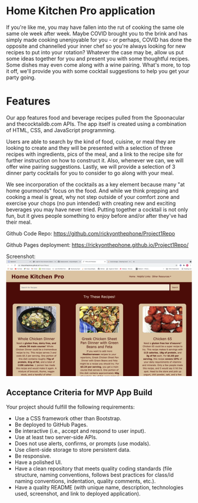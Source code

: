 # Home Kitchen Pro application

If you're like me, you may have fallen into the rut of cooking the same ole same ole week after week. Maybe COVID brought you to the brink and has simply made cooking unenjoyable for you - or perhaps, COVID has done the opposite and channelled your inner chef so you're always looking for new recipes to put into your rotation? Whatever the case may be, allow us put some ideas together for you and present you with some thoughtful recipes. Some dishes may even come along with a wine pairing. What's more, to top it off, we'll provide you with some cocktail suggestions to help you get your party going. 

# Features

Our app features food and beverage recipes pulled from the Spoonacular and thecocktaildb.com APIs. The app itself is created using a combination of HTML, CSS, and JavaScript programming. 

Users are able to search by the kind of food, cuisine, or meal they are looking to create and they will be presented with a selection of three recipes with ingredients, pics of the meal, and a link to the recipe site for further instruction on how to construct it. Also, whenever we can, we will offer wine pairing suggestions. Lastly, we will provide a selection of 3 dinner party cocktails for you to consider to go along with your meal. 

We see incorporation of the cocktails as a key element because many "at home gourmonds" focus on the food. And while we think prepping and cooking a meal is great, why not step outside of your comfort zone and exercise your chops (no pun intended) with creating new and exciting beverages you may have never tried. Putting together a cocktail is not only fun, but it gives people something to enjoy before and/or after they've had their meal. 

Github Code Repo: https://github.com/rickyonthephone/Project1Repo

Github Pages deployment: https://rickyonthephone.github.io/Project1Repo/

Screenshot: ![screenshot](https://github.com/rickyonthephone/Project1Repo/blob/master/Screen%20Shot%202021-04-02%20at%201.01.49%20PM.png)

## Acceptance Criteria for MVP App Build

Your project should fulfill the following requirements:

* Use a CSS framework other than Bootstrap.
* Be deployed to GitHub Pages.
* Be interactive (i.e., accept and respond to user input).
* Use at least two server-side APIs.
* Does not use alerts, confirms, or prompts (use modals).
* Use client-side storage to store persistent data.
* Be responsive.
* Have a polished UI.
* Have a clean repository that meets quality coding standards (file structure, naming conventions, follows best practices for class/id naming conventions, indentation, quality comments, etc.).
* Have a quality README (with unique name, description, technologies used, screenshot, and link to deployed application).

